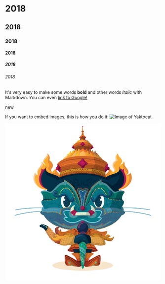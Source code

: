 # 2018
## 2018
### 2018
#### 2018
##### 2018
###### 2018


It's very easy to make some words **bold** and other words *italic* with Markdown. You can even [link to Google!](http://google.com)

new

If you want to embed images, this is how you do it:
![Image of Yaktocat](https://octodex.github.com/images/yaktocat.png)

![Image of Yaktocat](yaktocat.png)
